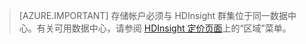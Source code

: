 
> [AZURE.IMPORTANT] 存储帐户必须与 HDInsight 群集位于同一数据中心。有关可用数据中心，请参阅 [HDInsight 定价页面](/home/features/hdinsight/pricing/)上的“区域”菜单。


<!---HONumber=Mooncake_0405_2016-->